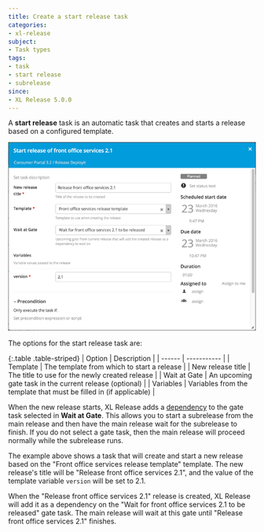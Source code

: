 ```yaml
---
title: Create a start release task
categories:
- xl-release
subject:
- Task types
tags:
- task
- start release
- subrelease
since:
- XL Release 5.0.0
---
```


A **start release** task is an automatic task that creates and starts a release based on a configured template.

![Start release task details](../images/start-release-task-details.png)

The options for the start release task are:

{:.table .table-striped}
| Option | Description |
| ------ | ----------- |
| Template | The template from which to start a release |
| New release title | The title to use for the newly created release |
| Wait at Gate | An upcoming gate task in the current release (optional) |
| Variables | Variables from the template that must be filled in (if applicable) |

When the new release starts, XL Release adds a [dependency](/xl-release/how-to/create-a-gate-task.html#dependencies) to the gate task selected in **Wait at Gate**. This allows you to start a subrelease from the main release and then have the main release wait for the subrelease to finish. If you do not select a gate task, then the main release will proceed normally while the subrelease runs.

The example above shows a task that will create and start a new release based on the "Front office services release template" template. The new release's title will be "Release front office services 2.1", and the value of the template variable `version` will be set to 2.1.

When the "Release front office services 2.1" release is created, XL Release will add it as a dependency on the "Wait for front office services 2.1 to be released" gate task. The main release will wait at this gate until "Release front office services 2.1" finishes.
